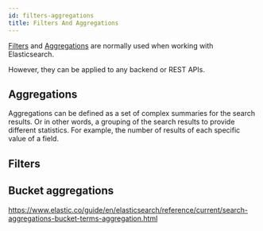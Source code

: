 ```yaml
---
id: filters-aggregations
title: Filters And Aggregations
---
```


[Filters](https://www.elastic.co/guide/en/elasticsearch/reference/current/query-filter-context.html#filter-context) and [Aggregations](https://www.elastic.co/guide/en/elasticsearch/reference/current/search-aggregations.html) are normally used when working with Elasticsearch.

However, they can be applied to any backend or REST APIs.

## Aggregations

Aggregations can be defined as a set of complex summaries for the search results. Or in other words, a grouping of the search results to provide different statistics. For example, the number of results of each specific value of a field.

## Filters

## Bucket aggregations

https://www.elastic.co/guide/en/elasticsearch/reference/current/search-aggregations-bucket-terms-aggregation.html

